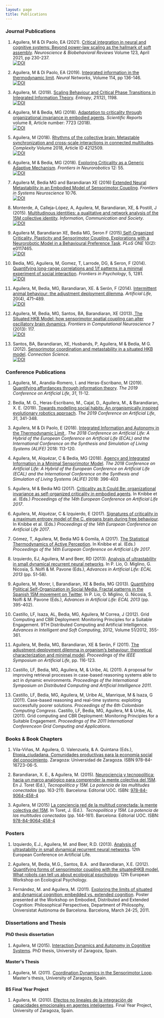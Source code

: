 ```yaml
---
layout: page
title: Publications
---
```


### Journal Publications

1. Aguilera, M & Di Paolo, EA (2021). [Critical integration in neural and cognitive systems: Beyond power-law scaling as the hallmark of soft assembly](https://doi.org/10.1016/j.neubiorev.2021.01.009). _Neuroscience & Biobehavioral Reviews_ Volume 123, April 2021, pp 230-237. \
[![DOI](https://img.shields.io/badge/DOI-10.1016/j.neubiorev.2021.01.009-lightgreen.svg)](https://doi.org/10.1016/j.neubiorev.2021.01.009)

1. Aguilera, M &amp; Di Paolo, EA (2019). <a href="https://doi.org/10.1016/j.neunet.2019.03.001" target="_blank" rel="nofollow noopener">Integrated information in the thermodynamic limit</a>. <i>Neural Networks</i>, Volume 114, pp 136-146.\
[![DOI](https://img.shields.io/badge/DOI-10.1016/j.neunet.2019.03.001-lightgreen.svg)](https://doi.org/10.1016/j.neunet.2019.03.001)

1. Aguilera, M. (2019). <a href="https://www.mdpi.com/1099-4300/21/12/1198" target="_blank" rel="nofollow noopener">Scaling Behaviour and Critical Phase Transitions in Integrated Information Theory</a>. <i>Entropy</i>, <i>21</i>(12), 1198.\
[![DOI](https://img.shields.io/badge/DOI-10.3390/e21121198-lightgreen.svg)](https://doi.org/10.3390/e21121198)

1. Aguilera, M &amp; Bedia, MG (2018). <a href="https://www.nature.com/articles/s41598-018-25925-4" target="_blank" rel="nofollow noopener">Adaptation to criticality through organizational invariance in embodied agents</a>. <i>Scientific Reports </i> volume 8, Article number: 7723 (2018).\
[![DOI](https://img.shields.io/badge/DOI-10.1038/s41598--018--25925--4-lightgreen.svg)](https://doi.org/10.1038/s41598-018-25925-4)

1. Aguilera, M (2018). <a href="https://www.hindawi.com/journals/complexity/2018/4212509/" target="_blank" rel="nofollow noopener">Rhythms of the collective brain: Metastable synchronization and cross-scale interactions in connected multitudes</a>.<em> Complexity</em> Volume 2018, Article ID 4212509.\
[![DOI](https://img.shields.io/badge/DOI-10.1155/2018/4212509-lightgreen.svg)](https://doi.org/10.1155/2018/4212509)

1. Aguilera, M &amp; Bedia, MG (2018). <a href="https://doi.org/10.3389/fnbot.2018.00055"  target="_blank" rel="nofollow noopener">Exploring Criticality as a Generic Adaptive Mechanism</a>.<em> Frontiers in Neurorobotics</em> 12: 55.\
[![DOI](https://img.shields.io/badge/DOI-10.3389/fnbot.2018.00055-lightgreen.svg)](https://doi.org/10.3389/fnbot.2018.00055)

1. Aguilera M, Bedia MG and Barandiaran XE (2016) <a href="http://journal.frontiersin.org/article/10.3389/fnsys.2016.00076/pdf"  target="_blank" rel="nofollow noopener">Extended Neural Metastability in an Embodied Model of Sensorimotor Coupling</a>. <em>Frontiers in Systems Neuroscience</em> 10:76.\
[![DOI](https://img.shields.io/badge/DOI-10.3389/fnsys.2016.00076-lightgreen.svg)](https://doi.org/10.3389/fnsys.2016.00076)

1. Monterde, A, Calleja-López, A, Aguilera, M, Barandiaran, XE, &amp; Postill, J (2015). <a href="files/monterde_etal_2015_multitudinous_identities.pdf"  target="_blank">Multitudinous identities: a qualitative and network analysis of the 15M collective identity</a>. <em>Information, Communication and Society</em>.\
[![DOI](https://img.shields.io/badge/DOI-10.1080/1369118X.2015.1043315-lightgreen.svg)](https://doi.org/10.1080/1369118X.2015.1043315)

1. Aguilera M, Barandiaran XE, Bedia MG, Seron F (2015)<a href="https://doi.org/10.1371/journal.pone.0117465"  target="_blank" rel="nofollow noopener"> Self-Organized Criticality, Plasticity and Sensorimotor Coupling. Explorations with a Neurorobotic Model in a Behavioural Preference Task</a>. <em>PLoS ONE</em> 10(2): e0117465.\
[![DOI](https://img.shields.io/badge/DOI-10.1371/journal.pone.0117465-lightgreen.svg)](https://doi.org/10.1371/journal.pone.0117465)

1. Bedia, MG, Aguilera, M, Gomez, T, Larrode, DG, &amp; Seron, F (2014). <a href="https://doi.org/10.3389/fpsyg.2014.01281"  target="_blank" rel="nofollow noopener">Quantifying long-range correlations and 1/f patterns in a minimal experiment of social interaction</a>. <em>Frontiers in Psychology</em>, 5, 1281.\
[![DOI](https://img.shields.io/badge/DOI-10.3389/fpsyg.2014.01281-lightgreen.svg)](https://doi.org/10.3389/fpsyg.2014.01281)

1. Aguilera, M, Bedia, MG, Barandiaran, XE. &amp; Serón, F (2014). <a href="files/adjustment-deployment-dilemma.pdf"  target="_blank">Intermittent animal behaviour: the adjustment deployment dilemma</a>.<em> Artificial Life, </em>20(4), 471–489.\
[![DOI](https://img.shields.io/badge/DOI-10.1162/ARTL_a_00133-lightgreen.svg)](https://doi.org/10.1162/ARTL_a_00133)

1. Aguilera, M, Bedia, MG, Santos, BA, Barandiaran, XE (2013).<a href="https://doi.org/10.3389/fncom.2013.00117"  target="_blank" rel="nofollow noopener"> The Situated HKB Model: how sensorimotor spatial coupling can alter oscillatory brain dynamics</a>. <i>Frontiers in Computational Neuroscience</i> 7 (2013): 117.\
[![DOI](https://img.shields.io/badge/DOI-10.3389/fncom.2013.00117-lightgreen.svg)](https://doi.org/10.3389/fncom.2013.00117)

1. Santos, BA, Barandiaran, XE, Husbands, P, Aguilera, M &amp; Bedia, M G. (2012). <a href="https://doi.org/10.1080/09540091.2013.770821" target="_blank" rel="nofollow noopener">Sensorimotor coordination and metastability in a situated HKB model</a>. <em>Connection Science</em>.\
[![DOI](https://img.shields.io/badge/DOI-10.1080/09540091.2013.770821-lightgreen.svg)](https://doi.org/10.1080/09540091.2013.770821)


### Conference Publications

1. Aguilera, M., Arandia-Romero, I. and Heras-Escribano, M (2019). <a href="https://doi.org/10.1162/isal_a_00136"  target="_blank" rel="nofollow noopener">Quantifying affordances through information theory</a>. <i>The 2019 Conference on Artificial Life</i>, <i>31</i>, 11-12.

1. Bedia, M. G., Heras-Escribano, M., Cajal, D., Aguilera, M., &amp; Barandiaran, X. E. (2019). <a href="https://doi.org/10.1162/isal_a_00185"  target="_blank" rel="nofollow noopener">Towards modelling social habits: An organismically inspired evolutionary robotics approach</a>. <i>The 2019 Conference on Artificial Life</i>, <i>31</i>, 341-348.

1. Aguilera, M &amp; Di Paolo, E (2018). <a href="https://www.mitpressjournals.org/doi/abs/10.1162/isal_a_00030"  target="_blank" rel="nofollow noopener">Integrated Information and Autonomy in the Thermodynamic Limit </a>. <em>The 2018 Conference on Artificial Life: A Hybrid of the European Conference on Artificial Life (ECAL) and the International Conference on the Synthesis and Simulation of Living Systems (ALIFE)</em> 2018: 113-120.

1. Aguilera, M, Alquézar, C &amp; Bedia, MG (2018). <a href="https://www.mitpressjournals.org/doi/abs/10.1162/isal_a_00077" target="_blank" rel="nofollow noopener">Agency and Integrated Information in a Minimal Sensorimotor Model</a>. <em>The 2018 Conference on Artificial Life: A Hybrid of the European Conference on Artificial Life (ECAL) and the International Conference on the Synthesis and Simulation of Living Systems (ALIFE)</em> 2018: 396-403

1. Aguilera, M &amp; Bedia MG (2017). <a href="http://cognet.mit.edu/sites/default/files/journalpdfs/ecal_a_009.pdf"  target="_blank" rel="nofollow noopener">Criticality as It Could Be: organizational invariance as self-organized criticality in embodied agents</a>. In Knibbe et al. (Eds.) <em>Proceedings of the 14th European Conference on Artificial Life 2017</em>.

1. Aguilera, M, Alquézar, C &amp; Izquierdo, E (2017). <a href="http://cognet.mit.edu/sites/default/files/journalpdfs/ecal_a_010.pdf"  target="_blank" rel="nofollow noopener">Signatures of criticality in a maximum entropy model of the C. elegans brain during free behaviour</a>. In Knibbe et al. (Eds.) <em>Proceedings of the 14th European Conference on Artificial Life 2017</em>.

1. Gómez, T, Aguilera, M, Bedia MG &amp; Gomila, A (2017). <a href="http://cognet.mit.edu/sites/default/files/journalpdfs/ecal_a_082.pdf"  target="_blank" rel="nofollow noopener">The Statistical Thermodynamics of Active Perception</a>. In Knibbe et al. (Eds.) <em>Proceedings of the 14th European Conference on Artificial Life 2017</em>.

1. Izquierdo, EJ, Aguilera, M and Beer, RD (2013). <a href="http://maguilera0.files.wordpress.com/2012/11/izquierdoecal2013.pdf"  target="_blank" rel="nofollow noopener">Analysis of ultrastability in small dynamical recurrent neural networks</a>. In P. Lio, O. Miglino, G. Nicosia, S. Nolfi &amp; M. Pavone (Eds.), <i>Advances in Artificial Life: ECAL 2013</i> (pp. 51-58).

1. Aguilera, M, Morer, I, Barandiaran, XE &amp; Bedia, MG (2013). <a href="http://maguilera0.files.wordpress.com/2012/11/main.pdf"  target="_blank" rel="nofollow noopener">Quantifying Political Self-Organization in Social Media. Fractal patterns in the Spanish 15M movement on Twitter</a>. In P. Lio, O. Miglino, G. Nicosia, S. Nolfi &amp; M. Pavone (Eds.), <i>Advances in Artificial Life: ECAL 2013</i> (pp. 395-402).

1. Castillo, LF, Isaza, AL, Bedia, MG, Aguilera, M Correa, J (2012). Grid Computing and CBR Deployment: Monitoring Principles for a Suitable Engagement. 9TH Distributed Computing and Artificial Intelligence. <em>Advances in Intelligent and Soft Computing</em>, 2012, Volume 51/2012, 355-361.

1. Aguilera, M, Bedia, MG, Barandiaran, XE &amp; Serón, F (2011). <a href="http://maguilera0.files.wordpress.com/2012/11/aguilera_etal_-_2011_-_the_adjustment-deployment_dilemma_in_organisms_behaviour_-_.pdf" target="_blank" rel="nofollow noopener">The adjustment-deployment dilemma in organism’s behaviour: theoretical characterization and minimal model</a>.<em> Proceedings of the IEEE Symposium on Artificial Life</em>, pp. 116-123.

1. Castillo, LF, Bedia, MG, Aguilera, M, &amp; Uribe, AL (2011). A proposal for improving retrieval processes in case-based reasoning systems able to act in dynamic environments. <em>Proceedings of the International Symposium on Distributed Computing and Artificial Intelligence 2011</em>.

1. Castillo, LF, Bedia, MG, Aguilera, M, Uribe AL, Manrique, M &amp; Isaza, G (2011). Case-based reasoning and real-time systems: exploiting successfully poorer solutions. <em>Proceedings of the 6th Colombian Computing Congress</em>.
Castillo, LF, Bedia, MG, Aguilera, M &amp; Uribe, AL (2011). Grid computing and CBR Deployment: Monitoring Principles for a Suitable Engagement. <em>Proceedings of the 2011 International Conferenceon Grid Computing and Applications</em>.

### Books &amp; Book Chapters

1. Vila-Viñas, M. Aguilera, G. Valenzuela, &amp; A. Quintana (Eds.), <a href="http://etopiaciudadana.unizar.es/files/Etopia_Ciudadana_2016_libro.pdf">Etopia_ciudadana. Comunidades productivas para la economía social del conocimiento</a>. Zaragoza: Universidad de Zaragoza. ISBN 978-84-16723-06-5.

1. Barandiaran, X. E., &amp; Aguilera, M. (2015). <a href="https://maguilera0.files.wordpress.com/2012/11/barandiaran_n_aguilera_-_2015_-_neurociencia_y_tecnopolitica_15m_-_tecnopolitica15m_cap.pdf">Neurociencia y tecnopolítica: hacia un marco analógico para comprender la mente colectiva del 15M</a>. En J. Toret (Ed.), <em>Tecnopolítica y 15M. La potencia de las multitudes conectadas</em> (pp. 163-211). Barcelona: Editorial UOC. ISBN: <a class="libx-autolink" title="ISBN not found" href="http://roble.unizar.es/search*spi/i?8490644586&amp;startLimit=&amp;endLimit=">978-84-9064-458-4</a>

1. Aguilera, M (2015) <a href="http://maguilera0.files.wordpress.com/2013/06/capitulo.pdf" target="_blank" rel="noopener noreferrer">La conciencia red de la multitud conectada: la mente colectiva del 15M</a>. In Toret, J. (Ed.).  <em>Tecnopolítica y 15M. La potencia de las multitudes conectadas</em> (pp. 144-161). Barcelona: Editorial UOC. ISBN: <a class="libx-autolink" title="ISBN not found" href="http://roble.unizar.es/search*spi/i?8490644586&amp;startLimit=&amp;endLimit=">978-84-9064-458-4</a>

### Posters

1. Izquierdo, E.J., Aguilera, M. and Beer, R.D. (2013). <a href="http://maguilera0.files.wordpress.com/2012/11/poster_final.pdf" target="_blank" rel="noopener noreferrer">Analysis of ultrastability in small dynamical recurrent neural networks</a>. 12th European Conference on Artificial Life.

1. Aguilera, M, Bedia, M.G., Santos, B.A.  and Barandiaran, X.E. (2012).<a href="http://maguilera0.files.wordpress.com/2012/11/quantifying-forms-of-sensorimotor-coupling.pdf" target="_blank" rel="noopener noreferrer"> Quantifying forms of sensorimotor coupling with the situated­HKB model. What robots can tell us about ecological psychology</a>. 12th European Workshop on Ecological Psychology.

1. Fernández, M. and Aguilera, M. (2011). <a href="http://maguilera0.files.wordpress.com/2012/11/poster-extended-vs-embedded-cog.pdf" target="_blank" rel="noopener noreferrer">Exploring the limits of situated and dynamical cognition: embedded vs. extended cognition</a>. Poster presented at the Workshop on Embodied, Distributed and Extended Cognition: Philosophical Perspectives, Department of Philosophy, Universistat Autònoma de Barcelona. Barcelona, March 24-25, 2011.

### Dissertations and Thesis

#### PhD thesis dissertation

1. Aguilera, M (2015). <a href="http://phdthesis.maguilera.net/">Interaction Dynamics and Autonomy in Cognitive Systems</a>. PhD thesis, University of Zaragoza, Spain.

#### Master's Thesis

1. Aguilera, M. (2011). <a href="http://zaguan.unizar.es/TAZ/CPS/2011/6274/TAZ-TFM-2011-040.pdf" target="_blank" rel="noopener noreferrer">Coordination Dynamics in the Sensorimotor Loop</a>. Master's thesis, University of Zaragoza, Spain.

#### BS Final Year Project

1. Aguilera, M. (2010). <a href="http://www.google.es/url?sa=t&amp;rct=j&amp;q=&amp;esrc=s&amp;source=web&amp;cd=1&amp;cad=rja&amp;ved=0CB8QFjAA&amp;url=http%3A%2F%2Fzaguan.unizar.es%2FTAZ%2FCPS%2F2010%2F4897%2FTAZ-PFC-2010-105.pdf&amp;ei=QL2XUOKNBo3U4QTps4DwBQ&amp;usg=AFQjCNGZHWOFTOMNmm42J7p3bqVjBWEieg" target="_blank" rel="noopener noreferrer">Efectos no lineales de la integración de capacidades emocionales en agentes inteligentes</a>. Final Year Project, University of Zaragoza, Spain.
